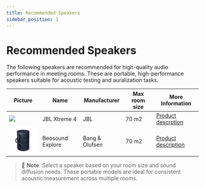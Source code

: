 ```yaml
---
title: Recommended Speakers
sidebar_position: 1
---
```


# Recommended Speakers

The following speakers are recommended for high-quality audio performance in meeting rooms. These are portable, high-performance speakers suitable for acoustic testing and auralization tasks.

| Picture | Name | Manufacturer | Max room size |  More Information |
|--------|------|--------------|------------------|-----------------|
| <img src="/static/img/speakersjbl-xtreme-4-pic.jpeg" width="100"/> | JBL Xtreme 4 | JBL | 70 m2 | [Product descrption](https://www.jbl.es/XTREME-4.html) |
| <img src="/static/img/speakers/beosound-explore-pic.jpeg" width="100"/> | Beosound Explore | Bang & Olufsen | 70 m2 | [Product description](https://www.bang-olufsen.com/en/us/speakers/beosound-explore) |

> 📌 **Note**: Select a speaker based on your room size and sound diffusion needs. These portable models are ideal for consistent acoustic measurement across multiple rooms.
